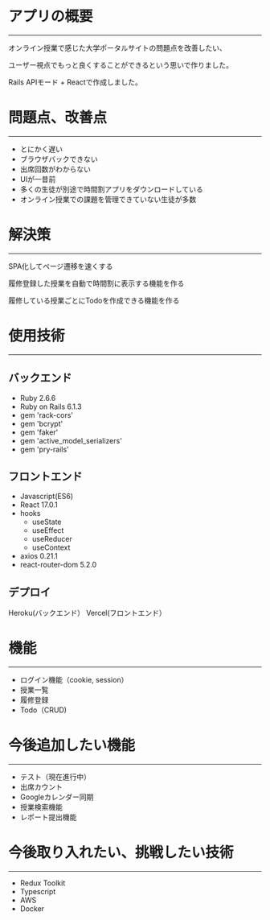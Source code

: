 # アプリの概要
***

オンライン授業で感じた大学ポータルサイトの問題点を改善したい、

ユーザー視点でもっと良くすることができるという思いで作りました。

Rails APIモード + Reactで作成しました。

# 問題点、改善点
***

- とにかく遅い
- ブラウザバックできない
- 出席回数がわからない
- UIが一昔前
- 多くの生徒が別途で時間割アプリをダウンロードしている
- オンライン授業での課題を管理できていない生徒が多数

# 解決策
***

SPA化してページ遷移を速くする

履修登録した授業を自動で時間割に表示する機能を作る

履修している授業ごとにTodoを作成できる機能を作る

# 使用技術
***

## バックエンド

- Ruby 2.6.6
- Ruby on Rails 6.1.3
- gem 'rack-cors'
- gem 'bcrypt'
- gem 'faker'
- gem 'active_model_serializers'
- gem 'pry-rails'

## フロントエンド

- Javascript(ES6)
- React 17.0.1
- hooks
  - useState
  - useEffect
  - useReducer
  - useContext
- axios 0.21.1
- react-router-dom 5.2.0

## デプロイ

Heroku(バックエンド）
Vercel(フロントエンド）

# 機能
***

-  ログイン機能（cookie, session）
-  授業一覧
-  履修登録
-  Todo（CRUD)

# 今後追加したい機能
***

-  テスト（現在進行中）
-  出席カウント
-  Googleカレンダー同期
-  授業検索機能
-  レポート提出機能


# 今後取り入れたい、挑戦したい技術
***

-  Redux Toolkit
-  Typescript
-  AWS
-  Docker
